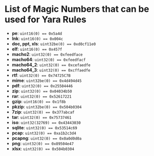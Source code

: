 # List of Magic Numbers that can be used for Yara Rules

- **pe**: `uint16(0) == 0x5a4d`
- **lnk**: `uint16(0) == 0x004c`
- **doc, ppt, xls**: `uint32be(0) == 0xd0cf11e0`
- **elf**: `uint16(0) == 0x457f`
- **macho2**: `uint32(0) == 0xfeedface`
- **macho64**: `uint32(0) == 0xfeedfacf`
- **macho64_2**: `uint32(0) == 0xcefaedfe`
- **macho64_3**: `uint32(0) == 0xcffaedfe`
- **rtf**: `uint32(0) == 0x74725C7B`
- **mime**: `uint32be(0) == 0x4d494d45`
- **pdf**: `uint32(0) == 0x25504446`
- **zip**: `uint32(0) == 0x04034b50`
- **rar**: `uint32(0) == 0x52617221`
- **gzip**: `uint16(0) == 0x1f8b`
- **pkzip**: `uint32be(0) == 0x504b0304`
- **7zip**: `uint32(0) == 0x377abcaf`
- **tar**: `uint32(0) == 0x75737461`
- **iso**: `uint32(32769) == 0x43443030`
- **sqlite**: `uint32(0) == 0x53514c69`
- **pcap**: `uint32(0) == 0xa1b2c3d4`
- **pcapng**: `uint32(0) == 0x0a0d0d0a`
- **png**: `uint32(0) == 0x89504e47`
- **xlsx**: `uint32(0) == 0x504b0304`
